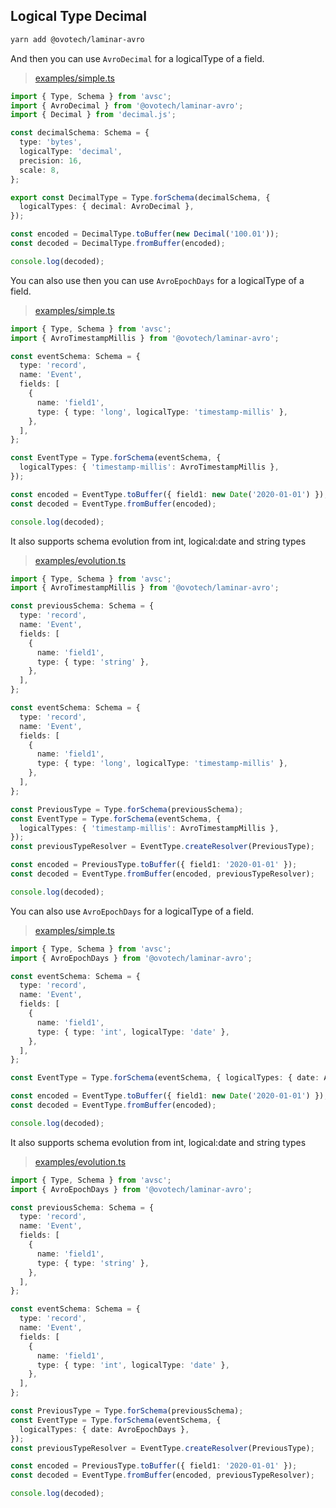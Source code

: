 ## Logical Type Decimal

```bash
yarn add @ovotech/laminar-avro
```

And then you can use `AvroDecimal` for a logicalType of a field.

> [examples/simple.ts](examples/avro-decimal.ts)

```typescript
import { Type, Schema } from 'avsc';
import { AvroDecimal } from '@ovotech/laminar-avro';
import { Decimal } from 'decimal.js';

const decimalSchema: Schema = {
  type: 'bytes',
  logicalType: 'decimal',
  precision: 16,
  scale: 8,
};

export const DecimalType = Type.forSchema(decimalSchema, {
  logicalTypes: { decimal: AvroDecimal },
});

const encoded = DecimalType.toBuffer(new Decimal('100.01'));
const decoded = DecimalType.fromBuffer(encoded);

console.log(decoded);
```

You can also use then you can use `AvroEpochDays` for a logicalType of a field.

> [examples/simple.ts](examples/avro-timestamp-millis.ts)

```typescript
import { Type, Schema } from 'avsc';
import { AvroTimestampMillis } from '@ovotech/laminar-avro';

const eventSchema: Schema = {
  type: 'record',
  name: 'Event',
  fields: [
    {
      name: 'field1',
      type: { type: 'long', logicalType: 'timestamp-millis' },
    },
  ],
};

const EventType = Type.forSchema(eventSchema, {
  logicalTypes: { 'timestamp-millis': AvroTimestampMillis },
});

const encoded = EventType.toBuffer({ field1: new Date('2020-01-01') });
const decoded = EventType.fromBuffer(encoded);

console.log(decoded);
```

It also supports schema evolution from int, logical:date and string types

> [examples/evolution.ts](examples/avro-timestamp-millis-evolution.ts)

```typescript
import { Type, Schema } from 'avsc';
import { AvroTimestampMillis } from '@ovotech/laminar-avro';

const previousSchema: Schema = {
  type: 'record',
  name: 'Event',
  fields: [
    {
      name: 'field1',
      type: { type: 'string' },
    },
  ],
};

const eventSchema: Schema = {
  type: 'record',
  name: 'Event',
  fields: [
    {
      name: 'field1',
      type: { type: 'long', logicalType: 'timestamp-millis' },
    },
  ],
};

const PreviousType = Type.forSchema(previousSchema);
const EventType = Type.forSchema(eventSchema, {
  logicalTypes: { 'timestamp-millis': AvroTimestampMillis },
});
const previousTypeResolver = EventType.createResolver(PreviousType);

const encoded = PreviousType.toBuffer({ field1: '2020-01-01' });
const decoded = EventType.fromBuffer(encoded, previousTypeResolver);

console.log(decoded);
```

You can also use `AvroEpochDays` for a logicalType of a field.

> [examples/simple.ts](examples/avro-epoch-days.ts)

```typescript
import { Type, Schema } from 'avsc';
import { AvroEpochDays } from '@ovotech/laminar-avro';

const eventSchema: Schema = {
  type: 'record',
  name: 'Event',
  fields: [
    {
      name: 'field1',
      type: { type: 'int', logicalType: 'date' },
    },
  ],
};

const EventType = Type.forSchema(eventSchema, { logicalTypes: { date: AvroEpochDays } });

const encoded = EventType.toBuffer({ field1: new Date('2020-01-01') });
const decoded = EventType.fromBuffer(encoded);

console.log(decoded);
```

It also supports schema evolution from int, logical:date and string types

> [examples/evolution.ts](examples/avro-epoch-days-evolution.ts)

```typescript
import { Type, Schema } from 'avsc';
import { AvroEpochDays } from '@ovotech/laminar-avro';

const previousSchema: Schema = {
  type: 'record',
  name: 'Event',
  fields: [
    {
      name: 'field1',
      type: { type: 'string' },
    },
  ],
};

const eventSchema: Schema = {
  type: 'record',
  name: 'Event',
  fields: [
    {
      name: 'field1',
      type: { type: 'int', logicalType: 'date' },
    },
  ],
};

const PreviousType = Type.forSchema(previousSchema);
const EventType = Type.forSchema(eventSchema, {
  logicalTypes: { date: AvroEpochDays },
});
const previousTypeResolver = EventType.createResolver(PreviousType);

const encoded = PreviousType.toBuffer({ field1: '2020-01-01' });
const decoded = EventType.fromBuffer(encoded, previousTypeResolver);

console.log(decoded);
```
